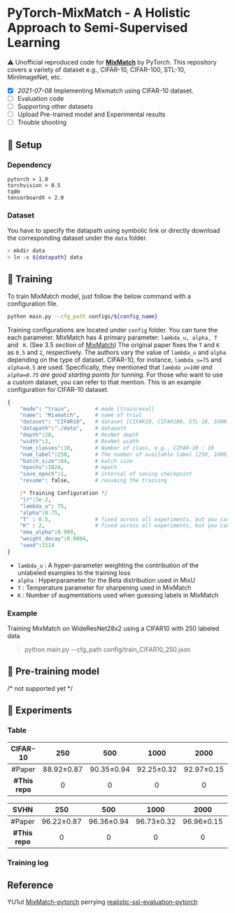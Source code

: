 # PyTorch-MixMatch - A Holistic Approach to Semi-Supervised Learning

:warning: Unofficial reproduced code for **[MixMatch](https://arxiv.org/pdf/1905.02249.pdf)** by PyTorch.
This repository covers a variety of dataset e.g., CIFAR-10, CIFAR-100, STL-10, MiniImageNet, etc.

- [X] *2021-07-08* Implementing Mixmatch using CIFAR-10 dataset.
- [ ] Evaluation code
- [ ] Supporting other datasets
- [ ] Upload Pre-trained model and Experimental results
- [ ] Trouble shooting

## :hammer: Setup

### Dependency

```
pytorch > 1.0
torchvision > 0.5
tqdm
tensorboardX > 2.0
```

### Dataset

You have to specify the datapath using symbolic link or directly download the corresponding dataset under the `data` folder.

```bash
> mkdir data  
> ln -s ${datapath} data
```


## :rainbow: Training
To train MixMatch model, just follow the below command with a configuration file.

```bash
python main.py --cfg_path configs/${config_name}
```

Training configurations are located under `config` folder. You can tune the each parameter.
MixMatch has 4 primary parameter: `lambda_u, alpha, T` and ` K`. (See 3.5 section of [MixMatch](https://arxiv.org/pdf/1905.02249.pdf))
The original paper fixes the `T` and `K` as `0.5` and `2`, respectively.
The authors vary the value of `lambda_u` and `alpha` depending on the type of dataset.
CIFAR-10, for instance, `lambda_u=75` and `alpha=0.5` are used.
Specifically, they mentioned that *`lambda_u=100` and `alpha=0.75` are good starting points for tunning*.
For those who want to use a custom dataset, you can refer to that mention.
This is an example configuration for CIFAR-10 dataset.

```python
{
    "mode": "train",        # mode [train/eval]
    "name": "Mixmatch",     # name of trial
    "dataset": "CIFAR10",   # dataset [CIFAR10, CIFAR100, STL-10, SVHN]
    "datapath":"./data",    # datapath
    "depth":28,             # ResNet depth
    "width":2,              # ResNet width
    "num_classes":10,       # Number of class, e.g., CIFAR-10 : 10
    "num_label":250,        # The number of available label [250, 1000, 4000]
    "batch_size":64,        # batch size
    "epochs":1024,          # epoch
    "save_epoch":1,         # interval of saving checkpoint
    "resume": false,        # resuming the training

    /* Training Configuration */
    "lr":3e-2,              
    "lambda_u": 75,         
    "alpha":0.75,           
    "T" : 0.5,              # fixed across all experiments, but you can adjust it
    "K" : 2,                # fixed across all experiments, but you can adjust it
    "ema_alpha":0.999,
    "weight_decay":0.0004,
    "seed":3114
}
```

 - `lambda_u` : A hyper-parameter weighting the contribution of the unlabeled examples to the training loss
 - `alpha`    : Hyperparameter for the Beta distribution used in MixU
 - `T`        : Temperature parameter for sharpening used in MixMatch
 - `K`        : Number of augmentations used when guessing labels in MixMatch

### Example

Training MixMatch on WideResNet28x2 using a CIFAR10 with 250 labeled data

> python main.py --cfg_path config/train_CIFAR10_250.json

## :gift: Pre-training model

/* not supported yet */

## :link: Experiments

### Table

**CIFAR-10** | 250  | 500 | 1000 | 2000 | 4000 |
| :-----:| :-----:| :-----:| :-----:| :-----:| :-----:|
#Paper | 88.92±0.87	| 90.35±0.94 | 92.25±0.32 | 92.97±0.15 | 93.76±0.06 | 
**#This repo** | 0 | 0 | 0 | 0 | 0  | 0 | 

**SVHN** | 250  | 500 | 1000 | 2000 | 4000 |
| :-----:| :-----:| :-----:| :-----:| :-----:| :-----:|
#Paper | 96.22±0.87	| 96.36±0.94 | 96.73±0.32 | 96.96±0.15 | 97.11±0.06 | 
**#This repo** | 0 | 0 | 0 | 0 | 0  | 0 | 

### Training log


## Reference

YU1ut [MixMatch-pytorch](https://github.com/YU1ut/MixMatch-pytorch)
perrying [realistic-ssl-evaluation-pytorch](https://github.com/perrying/realistic-ssl-evaluation-pytorch)